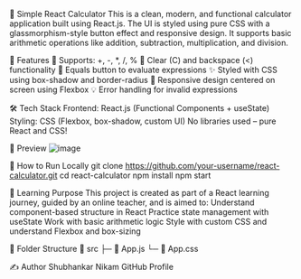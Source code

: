 📱 Simple React Calculator
This is a clean, modern, and functional calculator application built using React.js. The UI is styled using pure CSS with a glassmorphism-style button effect and responsive design. It supports basic arithmetic operations like addition, subtraction, multiplication, and division.

🚀 Features
🧮 Supports: +, -, *, /, %
🧹 Clear (C) and backspace (<) functionality
🟰 Equals button to evaluate expressions
✨ Styled with CSS using box-shadow and border-radius
🎯 Responsive design centered on screen using Flexbox
💡 Error handling for invalid expressions


🛠 Tech Stack
Frontend: React.js (Functional Components + useState)
Styling: CSS (Flexbox, box-shadow, custom UI)
No libraries used – pure React and CSS!

📸 Preview
![image](https://github.com/user-attachments/assets/02d9b97f-5cb6-4972-893d-313d9e6df3fe)

🔧 How to Run Locally
git clone https://github.com/your-username/react-calculator.git
cd react-calculator
npm install
npm start

🧠 Learning Purpose
This project is created as part of a React learning journey, guided by an online teacher, and is aimed to:
Understand component-based structure in React
Practice state management with useState
Work with basic arithmetic logic
Style with custom CSS and understand Flexbox and box-sizing

📂 Folder Structure
📁 src
 ├─ 📄 App.js
 └─ 📄 App.css

✍️ Author
Shubhankar Nikam
GitHub Profile


